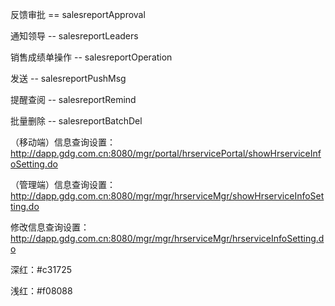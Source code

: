 反馈审批 == salesreportApproval

通知领导 -- salesreportLeaders

销售成绩单操作 -- salesreportOperation



发送 -- salesreportPushMsg

提醒查阅 -- salesreportRemind

批量删除 -- salesreportBatchDel







（移动端）信息查询设置：http://dapp.gdg.com.cn:8080/mgr/portal/hrservicePortal/showHrserviceInfoSetting.do

（管理端）信息查询设置：http://dapp.gdg.com.cn:8080/mgr/mgr/hrserviceMgr/showHrserviceInfoSetting.do

修改信息查询设置：http://dapp.gdg.com.cn:8080/mgr/mgr/hrserviceMgr/hrserviceInfoSetting.do





深红：#c31725

浅红：#f08088

